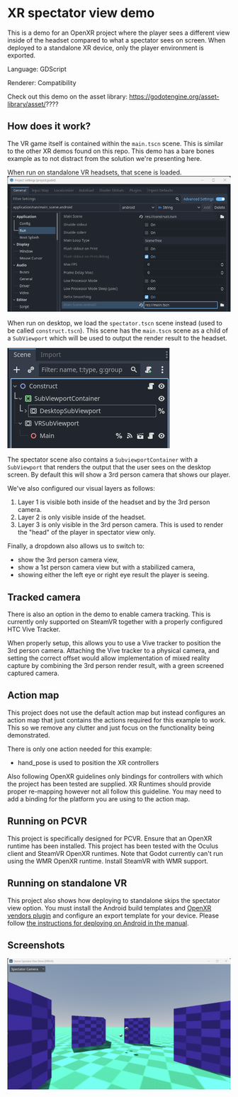 # XR spectator view demo

This is a demo for an OpenXR project where the player sees a different view inside of the headset
compared to what a spectator sees on screen.
When deployed to a standalone XR device, only the player environment is exported.

Language: GDScript

Renderer: Compatibility

Check out this demo on the asset library: https://godotengine.org/asset-library/asset/????

## How does it work?

The VR game itself is contained within the `main.tscn` scene. This is similar to the other XR demos found on this repo.
This demo has a bare bones example as to not distract from the solution we're presenting here.

When run on standalone VR headsets, that scene is loaded.
![Project setup](screenshots/project_setup_main_scene.png)

When run on desktop, we load the `spectator.tscn` scene instead (used to be called `construct.tscn`). This scene has the `main.tscn` scene as a child of a
`SubViewport` which will be used to output the render result to the headset.

![Construct scene](screenshots/construct_scene.png)

The spectator scene also contains a `SubviewportContainer` with a `SubViewport` that renders the output that the user
sees on the desktop screen.
By default this will show a 3rd person camera that shows our player.

We've also configured our visual layers as follows:
1. Layer 1 is visible both inside of the headset and by the 3rd person camera.
2. Layer 2 is only visible inside of the headset.
3. Layer 3 is only visible in the 3rd person camera.
This is used to render the "head" of the player in spectator view only.

Finally, a dropdown also allows us to switch to:
- show the 3rd person camera view,
- show a 1st person camera view but with a stabilized camera,
- showing either the left eye or right eye result the player is seeing.

## Tracked camera

There is also an option in the demo to enable camera tracking.
This is currently only supported on SteamVR together with a properly configured HTC Vive Tracker.

When properly setup, this allows you to use a Vive tracker to position the 3rd person camera.
Attaching the Vive tracker to a physical camera, and setting the correct offset would allow
implementation of mixed reality capture by combining the 3rd person render result,
with a green screened captured camera.

## Action map

This project does not use the default action map but instead configures an action map that just contains the actions required for this example to work. This so we remove any clutter and just focus on the functionality being demonstrated.

There is only one action needed for this example:
- hand_pose is used to position the XR controllers

Also following OpenXR guidelines only bindings for controllers with which the project has been tested are supplied. XR Runtimes should provide proper re-mapping however not all follow this guideline. You may need to add a binding for the platform you are using to the action map.

## Running on PCVR

This project is specifically designed for PCVR. Ensure that an OpenXR runtime has been installed.
This project has been tested with the Oculus client and SteamVR OpenXR runtimes.
Note that Godot currently can't run using the WMR OpenXR runtime. Install SteamVR with WMR support.

## Running on standalone VR

This project also shows how deploying to standalone skips the spectator view option.
You must install the Android build templates and [OpenXR vendors plugin](https://github.com/GodotVR/godot_openxr_vendors/releases) and configure an export template for your device.
Please follow [the instructions for deploying on Android in the manual](https://docs.godotengine.org/en/stable/tutorials/xr/deploying_to_android.html).

## Screenshots

![Screenshot](screenshots/spectator_view_demo.png)

